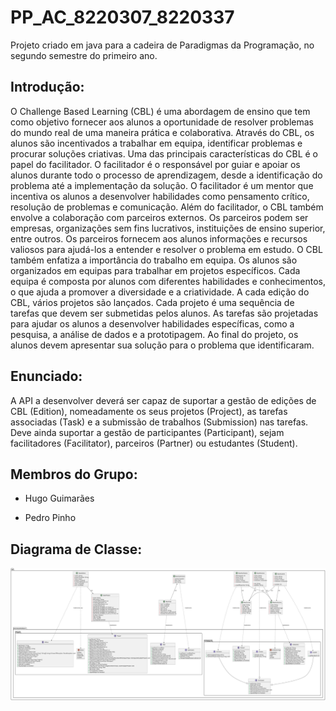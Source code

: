 # PP_AC_8220307_8220337
Projeto criado em java para a cadeira de Paradigmas da Programação, no segundo semestre do primeiro ano. 

## Introdução: 
O Challenge Based Learning (CBL) é uma abordagem de ensino que tem como objetivo fornecer aos alunos a 
oportunidade de resolver problemas do mundo real de uma maneira prática e colaborativa. Através do CBL, os 
alunos são incentivados a trabalhar em equipa, identificar problemas e procurar soluções criativas.
Uma das principais características do CBL é o papel do facilitador. O facilitador é o responsável por guiar e apoiar 
os alunos durante todo o processo de aprendizagem, desde a identificação do problema até a implementação da 
solução. O facilitador é um mentor que incentiva os alunos a desenvolver habilidades como pensamento crítico, 
resolução de problemas e comunicação.
Além do facilitador, o CBL também envolve a colaboração com parceiros externos. Os parceiros podem ser 
empresas, organizações sem fins lucrativos, instituições de ensino superior, entre outros. Os parceiros fornecem 
aos alunos informações e recursos valiosos para ajudá-los a entender e resolver o problema em estudo.
O CBL também enfatiza a importância do trabalho em equipa. Os alunos são organizados em equipas para 
trabalhar em projetos específicos. Cada equipa é composta por alunos com diferentes habilidades e 
conhecimentos, o que ajuda a promover a diversidade e a criatividade. 
A cada edição do CBL, vários projetos são lançados. Cada projeto é uma sequência de tarefas que devem ser 
submetidas pelos alunos. As tarefas são projetadas para ajudar os alunos a desenvolver habilidades específicas, 
como a pesquisa, a análise de dados e a prototipagem. Ao final do projeto, os alunos devem apresentar sua 
solução para o problema que identificaram.

## Enunciado:
A API a desenvolver deverá ser capaz de suportar a gestão de edições de CBL (Edition), nomeadamente os seus 
projetos (Project), as tarefas associadas (Task) e a submissão de trabalhos (Submission) nas tarefas. Deve ainda 
suportar a gestão de participantes (Participant), sejam facilitadores (Facilitator), parceiros (Partner) ou estudantes 
(Student).


## Membros do Grupo:
 * Hugo Guimarães

 * Pedro Pinho

## Diagrama de Classe:
<img title="ClassDiagram" alt="ClassDiagram" src="DiagramClassIngles.svg">
